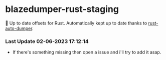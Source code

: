 # blazedumper-rust-staging

🚀 Up to date offsets for Rust. Automatically kept up to date thanks to [rust-auto-dumper](https://github.com/Akandesh/rust-auto-dumper).


### Last Update 02-06-2023 17:12:14
- If there's something missing then open a issue and i'll try to add it asap.